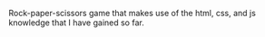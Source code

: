 Rock-paper-scissors game that makes use of the html, css, and js knowledge that I have gained so far.